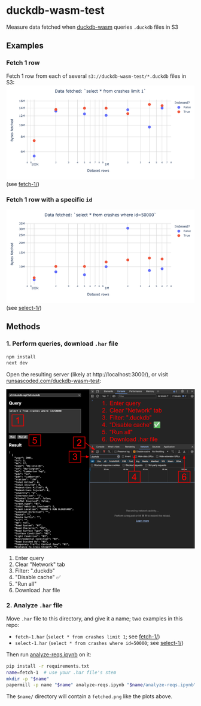 # duckdb-wasm-test
Measure data fetched when [duckdb-wasm] queries `.duckdb` files in S3

## Examples

### Fetch 1 row
Fetch 1 row from each of several `s3://duckdb-wasm-test/*.duckdb` files in S3:
![](fetch-1/fetched.png)
(see [fetch-1/](fetch-1/))

### Fetch 1 row with a specific `id`

![](select-1/fetched.png)
(see [select-1/](select-1/))

## Methods

### 1. Perform queries, download `.har` file

```bash
npm install
next dev
```

Open the resulting server (likely at http://localhost:3000/), or visit [runsascoded.com/duckdb-wasm-test](https://runsascoded.com/duckdb-wasm-test/):

![](duckdb-wasm-test%20screenshot.png)

1. Enter query
1. Clear "Network" tab
1. Filter: ".duckdb"
1. "Disable cache" ✅
1. "Run all"
1. Download .har file

### 2. Analyze `.har` file
Move `.har` file to this directory, and give it a name; two examples in this repo:
- `fetch-1.har` (`select * from crashes limit 1`; see [fetch-1/](fetch-1/))
- `select-1.har` (`select * from crashes where id=50000`; see [select-1/](select-1/))

Then run [analyze-reqs.ipynb](analyze-reqs.ipynb) on it:

```bash
pip install -r requirements.txt
name=fetch-1  # use your .har file's stem
mkdir -p "$name"
papermill -p name "$name" analyze-reqs.ipynb "$name/analyze-reqs.ipynb"
```

The `$name/` directory will contain a `fetched.png` like the plots above.

[duckdb-wasm]: https://github.com/duckdb/duckdb-wasm
